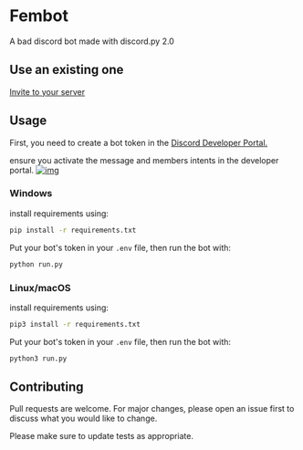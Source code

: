 # Fembot

A bad discord bot made with discord.py 2.0

    
## Use an existing one
[Invite to your server](https://galactiko.net/invite)

## Usage

First, you need to create a bot token in the [Discord Developer Portal.](https://discordapp.com/developers/applications/me)

ensure you activate the message and members intents in the developer portal.
[![img](https://cdn.discordapp.com/attachments/969632808920305704/987877147253284934/unknown.png)](#)


### Windows
install requirements using:
```bash
pip install -r requirements.txt
```

Put your bot's token in your `.env` file, then run the bot with:
```bash
python run.py
```

### Linux/macOS
install requirements using:
```bash
pip3 install -r requirements.txt
```

Put your bot's token in your `.env` file, then run the bot with:
```bash
python3 run.py
```

## Contributing
Pull requests are welcome. For major changes, please open an issue first to discuss what you would like to change.

Please make sure to update tests as appropriate.

